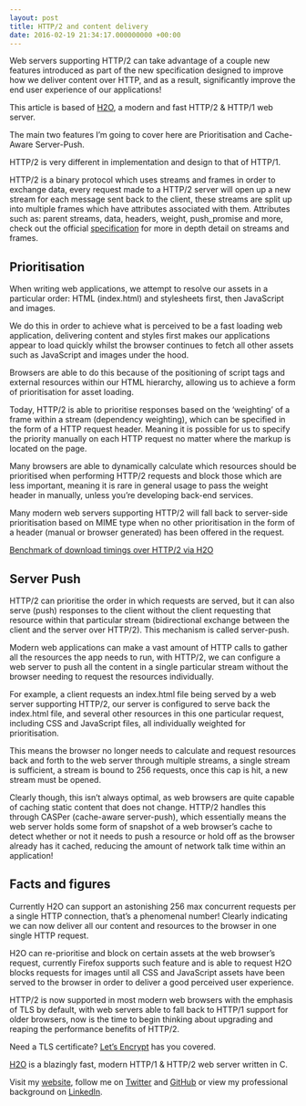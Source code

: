```yaml
---
layout: post
title: HTTP/2 and content delivery
date: 2016-02-19 21:34:17.000000000 +00:00
---
```

Web servers supporting HTTP/2 can take advantage of a couple new features introduced as part of the new specification designed to improve how we deliver content over HTTP, and as a result, significantly improve the end user experience of our applications!

This article is based of [H2O](https://h2o.examp1e.net/), a modern and fast HTTP/2 & HTTP/1 web server.

The main two features I’m going to cover here are Prioritisation and Cache-Aware Server-Push.

HTTP/2 is very different in implementation and design to that of HTTP/1.

HTTP/2 is a binary protocol which uses streams and frames in order to exchange data, every request made to a HTTP/2 server will open up a new stream for each message sent back to the client, these streams are split up into multiple frames which have attributes associated with them. Attributes such as: parent streams, data, headers, weight, push_promise and more, check out the official [specification](https://http2.github.io/http2-spec/#StreamsLayer) for more in depth detail on streams and frames.

## Prioritisation 

When writing web applications, we attempt to resolve our assets in a particular order: HTML (index.html) and stylesheets first, then JavaScript and images.

We do this in order to achieve what is perceived to be a fast loading web application, delivering content and styles first makes our applications appear to load quickly whilst the browser continues to fetch all other assets such as JavaScript and images under the hood.

Browsers are able to do this because of the positioning of script tags and external resources within our HTML hierarchy, allowing us to achieve a form of prioritisation for asset loading.

Today, HTTP/2 is able to prioritise responses based on the ‘weighting’ of a frame within a stream (dependency weighting), which can be specified in the form of a HTTP request header. Meaning it is possible for us to specify the priority manually on each HTTP request no matter where the markup is located on the page.

Many browsers are able to dynamically calculate which resources should be prioritised when performing HTTP/2 requests and block those which are less important, meaning it is rare in general usage to pass the weight header in manually, unless you’re developing back-end services.

Many modern web servers supporting HTTP/2 will fall back to server-side prioritisation based on MIME type when no other prioritisation in the form of a header (manual or browser generated) has been offered in the request.

[Benchmark of download timings over HTTP/2 via H2O](https://h2o.examp1e.net/benchmarks.html#download-timings)

## Server Push 

HTTP/2 can prioritise the order in which requests are served, but it can also serve (push) responses to the client without the client requesting that resource within that particular stream (bidirectional exchange between the client and the server over HTTP/2). This mechanism is called server-push.

Modern web applications can make a vast amount of HTTP calls to gather all the resources the app needs to run, with HTTP/2, we can configure a web server to push all the content in a single particular stream without the browser needing to request the resources individually.

For example, a client requests an index.html file being served by a web server supporting HTTP/2, our server is configured to serve back the index.html file, and several other resources in this one particular request, including CSS and JavaScript files, all individually weighted for prioritisation.

This means the browser no longer needs to calculate and request resources back and forth to the web server through multiple streams, a single stream is sufficient, a stream is bound to 256 requests, once this cap is hit, a new stream must be opened.

Clearly though, this isn’t always optimal, as web browsers are quite capable of caching static content that does not change. HTTP/2 handles this through CASPer (cache-aware server-push), which essentially means the web server holds some form of snapshot of a web browser’s cache to detect whether or not it needs to push a resource or hold off as the browser already has it cached, reducing the amount of network talk time within an application!

## Facts and figures 

Currently H2O can support an astonishing 256 max concurrent requests per a single HTTP connection, that’s a phenomenal number! Clearly indicating we can now deliver all our content and resources to the browser in one single HTTP request.

H2O can re-prioritise and block on certain assets at the web browser’s request, currently Firefox supports such feature and is able to request H2O blocks requests for images until all CSS and JavaScript assets have been served to the browser in order to deliver a good perceived user experience.

HTTP/2 is now supported in most modern web browsers with the emphasis of TLS by default, with web servers able to fall back to HTTP/1 support for older browsers, now is the time to begin thinking about upgrading and reaping the performance benefits of HTTP/2.

Need a TLS certificate? [Let’s Encrypt](https://letsencrypt.org/) has you covered.

[H2O](https://h2o.examp1e.net/) is a blazingly fast, modern HTTP/1 & HTTP/2 web server written in C.

Visit my [website](https://www.jacobclark.xyz), follow me on [Twitter](https://twitter.com/imjacobclark) and [GitHub](https://github.com/imjacobclark) or view my professional background on [LinkedIn](https://uk.linkedin.com/in/imjacobclark).
